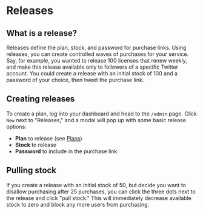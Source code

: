 # Releases

## What is a release?

Releases define the plan, stock, and password for purchase links. Using releases, you can create controlled waves of purchases for your service. Say, for example, you wanted to release 100 licenses that renew weekly, and make this release available only to followers of a specific Twitter account. You could create a release with an initial stock of 100 and a password of your choice, then tweet the purchase link.

## Creating releases

To create a plan, log into your dashboard and head to the `/admin` page. Click `New` next to "Releases," and a modal will pop up with some basic release options:

* **Plan** to release \(see [Plans](create-plan.md)\)
* **Stock** to release
* **Password** to include in the purchase link

## Pulling stock

If you create a release with an initial stock of 50, but decide you want to disallow purchasing after 25 purchases, you can click the three dots next to the release and click "pull stock." This will immediately decrease available stock to zero and block any more users from purchasing.

